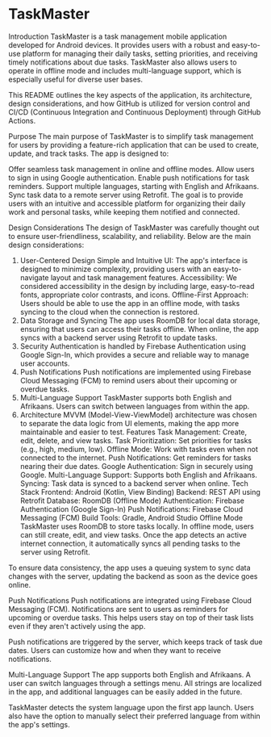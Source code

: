 # TaskMaster
Introduction
TaskMaster is a task management mobile application developed for Android devices. It provides users with a robust and easy-to-use platform for managing their daily tasks, setting priorities, and receiving timely notifications about due tasks. TaskMaster also allows users to operate in offline mode and includes multi-language support, which is especially useful for diverse user bases.

This README outlines the key aspects of the application, its architecture, design considerations, and how GitHub is utilized for version control and CI/CD (Continuous Integration and Continuous Deployment) through GitHub Actions.

Purpose
The main purpose of TaskMaster is to simplify task management for users by providing a feature-rich application that can be used to create, update, and track tasks. The app is designed to:

Offer seamless task management in online and offline modes.
Allow users to sign in using Google authentication.
Enable push notifications for task reminders.
Support multiple languages, starting with English and Afrikaans.
Sync task data to a remote server using Retrofit.
The goal is to provide users with an intuitive and accessible platform for organizing their daily work and personal tasks, while keeping them notified and connected.

Design Considerations
The design of TaskMaster was carefully thought out to ensure user-friendliness, scalability, and reliability. Below are the main design considerations:

1. User-Centered Design
Simple and Intuitive UI: The app's interface is designed to minimize complexity, providing users with an easy-to-navigate layout and task management features.
Accessibility: We considered accessibility in the design by including large, easy-to-read fonts, appropriate color contrasts, and icons.
Offline-First Approach: Users should be able to use the app in an offline mode, with tasks syncing to the cloud when the connection is restored.
2. Data Storage and Syncing
The app uses RoomDB for local data storage, ensuring that users can access their tasks offline. When online, the app syncs with a backend server using Retrofit to update tasks.
3. Security
Authentication is handled by Firebase Authentication using Google Sign-In, which provides a secure and reliable way to manage user accounts.
4. Push Notifications
Push notifications are implemented using Firebase Cloud Messaging (FCM) to remind users about their upcoming or overdue tasks.
5. Multi-Language Support
TaskMaster supports both English and Afrikaans. Users can switch between languages from within the app.
6. Architecture
MVVM (Model-View-ViewModel) architecture was chosen to separate the data logic from UI elements, making the app more maintainable and easier to test.
Features
Task Management: Create, edit, delete, and view tasks.
Task Prioritization: Set priorities for tasks (e.g., high, medium, low).
Offline Mode: Work with tasks even when not connected to the internet.
Push Notifications: Get reminders for tasks nearing their due dates.
Google Authentication: Sign in securely using Google.
Multi-Language Support: Supports both English and Afrikaans.
Syncing: Task data is synced to a backend server when online.
Tech Stack
Frontend: Android (Kotlin, View Binding)
Backend: REST API using Retrofit
Database: RoomDB (Offline Mode)
Authentication: Firebase Authentication (Google Sign-In)
Push Notifications: Firebase Cloud Messaging (FCM)
Build Tools: Gradle, Android Studio
Offline Mode
TaskMaster uses RoomDB to store tasks locally. In offline mode, users can still create, edit, and view tasks. Once the app detects an active internet connection, it automatically syncs all pending tasks to the server using Retrofit.

To ensure data consistency, the app uses a queuing system to sync data changes with the server, updating the backend as soon as the device goes online.

Push Notifications
Push notifications are integrated using Firebase Cloud Messaging (FCM). Notifications are sent to users as reminders for upcoming or overdue tasks. This helps users stay on top of their task lists even if they aren't actively using the app.

Push notifications are triggered by the server, which keeps track of task due dates. Users can customize how and when they want to receive notifications.

Multi-Language Support
The app supports both English and Afrikaans. A user can switch languages through a settings menu. All strings are localized in the app, and additional languages can be easily added in the future.

TaskMaster detects the system language upon the first app launch. Users also have the option to manually select their preferred language from within the app's settings.
